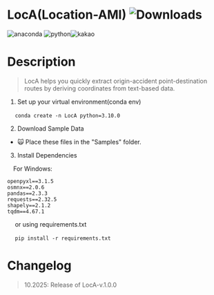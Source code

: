 # LocA(Location-AMI)  ![Downloads](https://img.shields.io/github/downloads/{username}/{repo-name}/total.svg)

 
<img alt="anaconda" src ="https://img.shields.io/badge/anaconda-44A833.svg?&style=flat-square&logo=Python&logoColor=white"/> <img alt="python" src ="https://img.shields.io/badge/python-3776AB.svg?&style=flat-square&logo=Python&logoColor=white"/><img alt="kakao" src ="https://img.shields.io/badge/kakao-FFCD00.svg?&style=flat-square&logo=Python&logoColor=white"/>

# Description
> LocA helps you quickly extract origin-accident point-destination routes by deriving coordinates from text-based data.

1. Set up your virtual environment(conda env)

&emsp; `conda create -n LocA python=3.10.0`


2. Download Sample Data

   
- :scream_cat: Place these files in the "Samples" folder.

3. Install Dependencies
   
&emsp;For Windows: 
```
openpyxl==3.1.5
osmnx==2.0.6
pandas==2.3.3
requests==2.32.5
shapely==2.1.2
tqdm==4.67.1
```
&emsp; or using requirements.txt

&emsp; `pip install -r requirements.txt`

# Changelog
> 10.2025: Release of LocA-v.1.0.0
